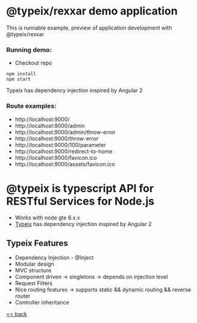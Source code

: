 # @typeix/rexxar demo application

This is runnable example, preview of application development with @typeix/rexxar

### Running demo:
* Checkout repo

```npm
npm install
npm start
```

Typeix has dependency injection inspired by Angular 2

### Route examples:
* http://localhost:9000/
* http://localhost:9000/admin
* http://localhost:9000/admin/throw-error
* http://localhost:9000/throw-error
* http://localhost:9000/100/parameter
* http://localhost:9000/redirect-to-home
* http://localhost:9000/favicon.ico
* http://localhost:9000/assets/favicon.ico

# @typeix is typescript API for RESTful Services for Node.js

* Works with node gte 6.x.x
* [Typeix](https://github.com/igorzg/typeix) has dependency injection inspired by Angular 2



## Typeix Features
* Dependency Injection - @Inject
* Modular design
* MVC structure
* Component driven -> singletons -> depends on injection level
* Request Filters
* Nice routing features -> supports static && dynamic routing && reverse router
* Controller inheritance

[<< back](http://www.igorivanovic.info/)
